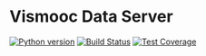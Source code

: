 # Vismooc Data Server
[![Python version](https://img.shields.io/badge/python-3.5-blue.svg)](http://vis.cse.ust.hk/)
[![Build Status](https://travis-ci.com/HKUST-VISLab/vismooc-data-server.svg?token=iCzC3448sGQmSeYdNFro&branch=master)](https://travis-ci.com/HKUST-VISLab/vismooc-data-server)
[![Test Coverage](https://codeclimate.com/repos/592ab22319c972027a002465/badges/4036d9d8942155cedb5d/coverage.svg)](https://codeclimate.com/repos/592ab22319c972027a002465/coverage)
